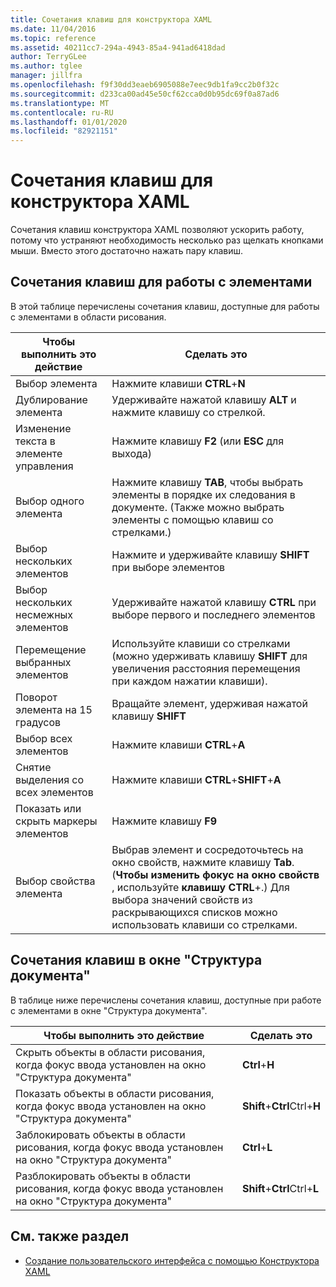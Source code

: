 ```yaml
---
title: Сочетания клавиш для конструктора XAML
ms.date: 11/04/2016
ms.topic: reference
ms.assetid: 40211cc7-294a-4943-85a4-941ad6418dad
author: TerryGLee
ms.author: tglee
manager: jillfra
ms.openlocfilehash: f9f30dd3eaeb6905088e7eec9db1fa9cc2b0f32c
ms.sourcegitcommit: d233ca00ad45e50cf62cca0d0b95dc69f0a87ad6
ms.translationtype: MT
ms.contentlocale: ru-RU
ms.lasthandoff: 01/01/2020
ms.locfileid: "82921151"
---
```

# <a name="keyboard-shortcuts-for-xaml-designer"></a>Сочетания клавиш для конструктора XAML

Сочетания клавиш конструктора XAML позволяют ускорить работу, потому что устраняют необходимость несколько раз щелкать кнопками мыши. Вместо этого достаточно нажать пару клавиш.

## <a name="element-shortcuts"></a>Сочетания клавиш для работы с элементами

В этой таблице перечислены сочетания клавиш, доступные для работы с элементами в области рисования.

|**Чтобы выполнить это действие**|**Сделать это**|
| - |-----------------|
|Выбор элемента|Нажмите клавиши **CTRL**+**N**|
|Дублирование элемента|Удерживайте нажатой клавишу **ALT** и нажмите клавишу со стрелкой.|
|Изменение текста в элементе управления|Нажмите клавишу **F2** (или **ESC** для выхода)|
|Выбор одного элемента|Нажмите клавишу **TAB**, чтобы выбрать элементы в порядке их следования в документе. (Также можно выбрать элементы с помощью клавиш со стрелками.)|
|Выбор нескольких элементов|Нажмите и удерживайте клавишу **SHIFT** при выборе элементов|
|Выбор нескольких несмежных элементов|Удерживайте нажатой клавишу **CTRL** при выборе первого и последнего элементов|
|Перемещение выбранных элементов|Используйте клавиши со стрелками (можно удерживать клавишу **SHIFT** для увеличения расстояния перемещения при каждом нажатии клавиши).|
|Поворот элемента на 15 градусов|Вращайте элемент, удерживая нажатой клавишу **SHIFT**|
|Выбор всех элементов|Нажмите клавиши **CTRL**+**A**|
|Снятие выделения со всех элементов|Нажмите клавиши **CTRL**+**SHIFT**+**A**|
|Показать или скрыть маркеры элементов|Нажмите клавишу **F9**|
|Выбор свойства элемента|Выбрав элемент и сосредоточьтесь на окно свойств, нажмите клавишу **Tab**. (**Чтобы изменить фокус на окно свойств** , используйте **клавишу CTRL**+.) Для выбора значений свойств из раскрывающихся списков можно использовать клавиши со стрелками.|

## <a name="document-outline-window-shortcuts"></a>Сочетания клавиш в окне "Структура документа"

В таблице ниже перечислены сочетания клавиш, доступные при работе с элементами в окне "Структура документа".

|**Чтобы выполнить это действие**|**Сделать это**|
| - |-----------------|
|Скрыть объекты в области рисования, когда фокус ввода установлен на окно "Структура документа"|**Ctrl**+**H**|
|Показать объекты в области рисования, когда фокус ввода установлен на окно "Структура документа"|**Shift**+**Ctrl**Ctrl+**H**|
|Заблокировать объекты в области рисования, когда фокус ввода установлен на окно "Структура документа"|**Ctrl**+**L**|
|Разблокировать объекты в области рисования, когда фокус ввода установлен на окно "Структура документа"|**Shift**+**Ctrl**Ctrl+**L**|

## <a name="see-also"></a>См. также раздел

- [Создание пользовательского интерфейса с помощью Конструктора XAML](../xaml-tools/creating-a-ui-by-using-xaml-designer-in-visual-studio.md)
